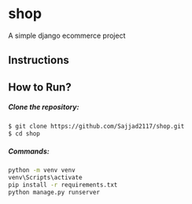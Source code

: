 # shop
A simple django ecommerce project 

## Instructions

## How to Run?

##### Clone the repository:
```bash
$ git clone https://github.com/Sajjad2117/shop.git
$ cd shop
```

##### Commands:
```bash
python -m venv venv
venv\Scripts\activate
pip install -r requirements.txt
python manage.py runserver
```

